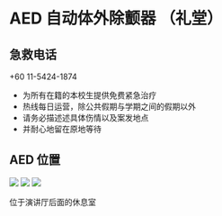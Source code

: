# AED 自动体外除颤器 （礼堂）

## 急救电话

+60 11-5424-1874

- 为所有在籍的本校生提供免费紧急治疗
- 热线每日运营，除公共假期与学期之间的假期以外
- 请务必描述述具体伤情以及案发地点
- 并耐心地留在原地等待

## AED 位置

<div class="image-slide">
<img src="https://img.xmummap.com/AED%20%281%29.webp" />
<img src="https://img.xmummap.com/AED%20%2814%29.webp" />
<img src="https://img.xmummap.com/AED%20%2813%29.webp" />
</div>

位于演讲厅后面的休息室
